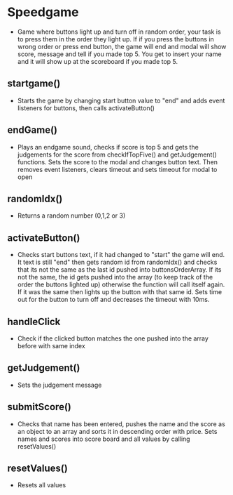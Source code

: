# Speedgame

- Game where buttons light up and turn off in random order, your task is to press them in the order they light up.
  If if you press the buttons in wrong order or press end button, the game will end and modal will
  show score, message and tell if you made top 5. You get to insert your name and it will show up at the scoreboard if
  you made top 5.

## **startgame()**

- Starts the game by changing start button value to "end" and adds event
  listeners for buttons, then calls activateButton()

## **endGame()**

- Plays an endgame sound, checks if score is top 5 and gets the judgements for the score from checkIfTopFive() and getJudgement() functions. Sets the score to the modal and changes button text. Then removes event listeners, clears timeout and sets timeout for modal to open

## **randomIdx()**

- Returns a random number (0,1,2 or 3)

## **activateButton()**

- Checks start buttons text, if it had changed to "start" the game will end. It text is still "end" then gets random id from randomIdx() and checks that its not the same as the last id pushed into buttonsOrderArray. If its not the same, the id gets pushed into the array (to keep track of the order the buttons lighted up) otherwise the function will call itself again.
  If it was the same then lights up the button with that same id. Sets time out for the button to turn off and decreases the timeout with 10ms.

## **handleClick**

- Check if the clicked button matches the one pushed into the array before with same index

## **getJudgement()**

- Sets the judgement message

## **submitScore()**

- Checks that name has been entered, pushes the name and the score as an object to an array and sorts it in descending order with price. Sets names and scores into score board and all values by calling resetValues()

## **resetValues()**

- Resets all values
